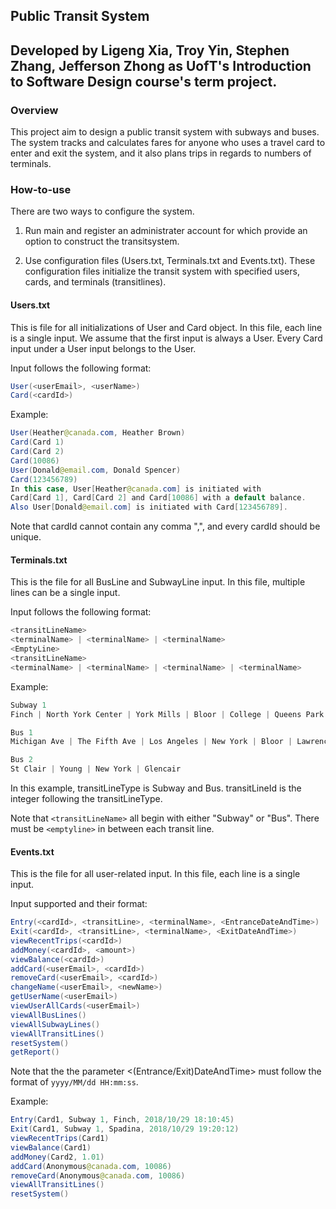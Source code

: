 ## Public Transit System
## Developed by Ligeng Xia, Troy Yin, Stephen Zhang, Jefferson Zhong as UofT's Introduction to Software Design course's term project. 
### Overview

This project aim to design a public transit system with subways and buses. The system tracks and calculates fares for anyone who uses a travel card to enter and exit the system, and it also plans trips in regards to numbers of terminals.

### How-to-use

There are two ways to configure the system.

1. Run main and register an administrater account for which provide an option to construct the transitsystem.

2. Use configuration files (Users.txt, Terminals.txt and Events.txt). These configuration files initialize the transit system with specified users, cards, and terminals (transitlines). 

#### Users.txt

This is file for all initializations of User and Card object. In this file, each line is a single input.
We assume that the first input is always a User. Every Card input under a User input belongs to the User.

Input follows the following format:

``` Java
User(<userEmail>, <userName>)
Card(<cardId>)
```

Example:
``` Java
User(Heather@canada.com, Heather Brown)
Card(Card 1)
Card(Card 2)
Card(10086)
User(Donald@email.com, Donald Spencer)
Card(123456789)
In this case, User[Heather@canada.com] is initiated with
Card[Card 1], Card[Card 2] and Card[10086] with a default balance.
Also User[Donald@email.com] is initiated with Card[123456789].
```

Note that cardId cannot contain any comma ",", and every cardId should be unique.



#### Terminals.txt

This is the file for all BusLine and SubwayLine input. In this file, multiple lines can be a single input.

Input follows the following format:
``` Java
<transitLineName>
<terminalName> | <terminalName> | <terminalName>
<EmptyLine>
<transitLineName>
<terminalName> | <terminalName> | <terminalName> | <terminalName>
```
Example:
``` Java
Subway 1
Finch | North York Center | York Mills | Bloor | College | Queens Park | Spadina

Bus 1
Michigan Ave | The Fifth Ave | Los Angeles | New York | Bloor | Lawrence Ave West

Bus 2
St Clair | Young | New York | Glencair
```
In this example, transitLineType is Subway and Bus. transitLineId is the integer following the transitLineType.

Note that `<transitLineName>` all begin with either "Subway" or "Bus".
There must be `<emptyline>` in between each transit line.



#### Events.txt

This is the file for all user-related input. In this file, each line is a single input.

Input supported and their format:
``` Java
Entry(<cardId>, <transitLine>, <terminalName>, <EntranceDateAndTime>)
Exit(<cardId>, <transitLine>, <terminalName>, <ExitDateAndTime>)
viewRecentTrips(<cardId>)
addMoney(<cardId>, <amount>)
viewBalance(<cardId>)
addCard(<userEmail>, <cardId>)
removeCard(<userEmail>, <cardId>)
changeName(<userEmail>, <newName>)
getUserName(<userEmail>)
viewUserAllCards(<userEmail>)
viewAllBusLines()
viewAllSubwayLines()
viewAllTransitLines()
resetSystem()
getReport()
```
Note that the the parameter <(Entrance/Exit)DateAndTime> must follow the format of `yyyy/MM/dd HH:mm:ss`.

Example:

``` Java
Entry(Card1, Subway 1, Finch, 2018/10/29 18:10:45)
Exit(Card1, Subway 1, Spadina, 2018/10/29 19:20:12)
viewRecentTrips(Card1)
viewBalance(Card1)
addMoney(Card2, 1.01)
addCard(Anonymous@canada.com, 10086)
removeCard(Anonymous@canada.com, 10086)
viewAllTransitLines()
resetSystem()
```


